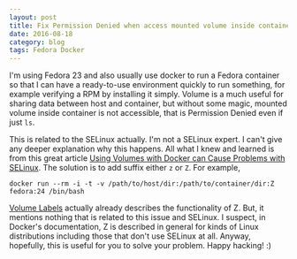 ```yaml
---
layout: post
title: Fix Permission Denied when access mounted volume inside container
date: 2016-08-18
category: blog
tags: Fedora Docker
---
```


I'm using Fedora 23 and also usually use docker to run a Fedora container so
that I can have a ready-to-use environment quickly to run something, for example
verifying a RPM by installing it simply. Volume is a much useful for sharing
data between host and container, but without some magic, mounted volume inside
container is not accessible, that is Permission Denied even if just ``ls``.

This is related to the SELinux actually. I'm not a SELinux expert. I can't give
any deeper explanation why this happens. All what I knew and learned is from
this great article [Using Volumes with Docker can Cause Problems with SELinux](http://www.projectatomic.io/blog/2015/06/using-volumes-with-docker-can-cause-problems-with-selinux/).
The solution is to add suffix either ``z`` or ``Z``. For example,

```
docker run --rm -i -t -v /path/to/host/dir:/path/to/container/dir:Z fedora:24 /bin/bash
```

[Volume Labels](https://docs.docker.com/engine/tutorials/dockervolumes/#/volume-labels)
actually already describes the functionality of Z. But, it
mentions nothing that is related to this issue and SELinux. I suspect, in
Docker's documentation, Z is described in general for kinds of Linux
distributions including those that don't use SELinux at all. Anyway, hopefully,
this is useful for you to solve your problem. Happy hacking! :)
